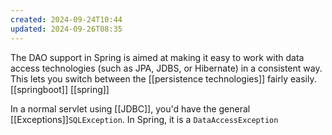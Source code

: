 ```yaml
---
created: 2024-09-24T10:44
updated: 2024-09-26T08:35
---
```


The DAO support in Spring is aimed at making it easy to work with data access technologies (such as JPA, JDBS, or Hibernate) in a consistent way. This lets you switch between the [[persistence technologies]] fairly easily. [[springboot]] [[spring]]

In a normal servlet using [[JDBC]], you'd have the general [[Exceptions]]`SQLException`. In Spring, it is a `DataAccessException`